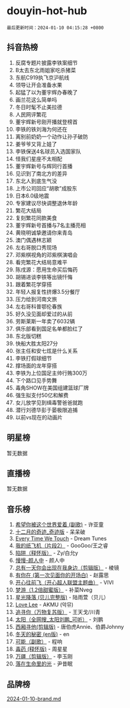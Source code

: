 # douyin-hot-hub

`最后更新时间：2024-01-10 04:15:28 +0800`

## 抖音热榜

1. 反腐专题片披露李铁案细节
1. B太去东北雨姐家吃杀猪菜
1. 东航C919执飞京沪航线
1. 领导让开会准备水果
1. 起猛了以为董宇辉办春晚了
1. 画兰花这么简单吗
1. 冬日时髦不止美拉德
1. 人民网评繁花
1. 董宇辉新号刚开播就登榜首
1. 李铁的铁刘海为何还在
1. 离别前奶奶一个动作让孙子破防
1. 姜爷爷又背上娃了
1. 李铁保送4名球员入选国家队
1. 怪我们星座不太相配
1. 董宇辉新号与辉同行首播
1. 见识到了南北方的差异
1. 东北人到底生气没
1. 上市公司回应“胡歌”成股东
1. 日本6.0级地震
1. 专家建议尽快调整退休年龄
1. 繁花大结局
1. 复刻繁花同款美食
1. 董宇辉新号首播与7名主播亮相
1. 黄晓明诚挚邀请你来青岛
1. 澳门偶遇林志颖
1. 左右哥脱口秀现场
1. 邓紫棋视角的邓紫棋演唱会
1. 看完繁花大结局意难平
1. 陈戌源：愿用生命买后悔药
1. 胡锡进谈李铁等出镜忏悔
1. 跟着繁花学穿搭
1. 年轻人报复性挤爆3.5分餐厅
1. 压力给到河南文旅
1. 左右哥科普鄂伦春族
1. 好久没见面却爱过的从前
1. 劳斯莱斯一年卖了6032辆
1. 俱乐部看到国足名单都脸红了
1. 东北版切糕
1. 快船大胜太阳27分
1. 张主任和安七炫是什么关系
1. 李铁打假球细节
1. 撑场面的龙年穿搭
1. 李铁为上位国足主帅行贿300万
1. 下个路口见手势舞
1. 毒角SHOW在美国组建篮球厂牌
1. 强生拟支付50亿和解费
1. 女儿放学见到缉毒警爸爸就跑
1. 潜行刘德华彭于晏极限追捕
1. 以前vs现在的动画片

## 明星榜

暂无数据

## 直播榜

暂无数据

## 音乐榜

1. [希望你被这个世界爱着 (副歌)](https://sf86-cdn-tos.douyinstatic.com/obj/tos-cn-ve-2774/oUHCmWQfZlE3QQBKBeD8rCFLpJzPgCpImhsxMt) - 许亚童
1. [十二月的奇迹_奇迹版](https://sf86-cdn-tos.douyinstatic.com/obj/tos-cn-ve-2774/oMslvA9FBzGMGHnyUuoiiUjtIAXfMz6tzwByW8) - 呆呆破
1. [Every Time We Touch](https://sf86-cdn-tos.douyinstatic.com/obj/tos-cn-ve-2774/ogN6lUKQeBBfEVhIOMikG1CcJjugxk1tztZyhP) - Dream Tunes
1. [我的纸飞机（片段2）](https://sf6-cdn-tos.douyinstatic.com/obj/tos-cn-ve-2774/oM2ZrKcg2CD5AeRB2gkeXOFB1IxAGJdZPazYHf) - GooGoo/王之睿
1. [陷阱（释怀版）](https://sf6-cdn-tos.douyinstatic.com/obj/tos-cn-ve-2774/oE8C21LeZrzKLDFfQYgMzx4GAIHageG5IzayY7) - Zy/白允y
1. [慢慢-颜人中](https://sf86-cdn-tos.douyinstatic.com/obj/tos-cn-ve-2774/ocjHNfBXdBxQNC8ZGAeoLMFTUgtBg8bkExunDC) - 颜人中
1. [总有一天你会出现在我身边（剪辑版）](https://sf6-cdn-tos.douyinstatic.com/obj/tos-cn-ve-2774/oMLsHwhWW7CYoAhoWB9EXUQIzNBsfAJxpAoxCU) - 棱镜
1. [有你在 (第一次见面你的开场白)](https://sf86-cdn-tos.douyinstatic.com/obj/tos-cn-ve-2774/oAthrQ3ClJBfI57uBoFEgNDYtNCZ0TSYQQfxQ0) - 赵露思
1. [开心往前飞（开心超人联盟主题曲）](https://sf6-cdn-tos.douyinstatic.com/obj/tos-cn-ve-2774/9d8fb7c82cf1421fb93a9fe925275e0a) - VIVI
1. [梦游（1.2倍甜蜜版）](https://sf86-cdn-tos.douyinstatic.com/obj/tos-cn-ve-2774/o4gyAUm8hwufoEABmwVIiQtHsFuGzAEEWtNMzo) - 补菜Nveg
1. [星光降落 (贝儿完整版)](https://sf86-cdn-tos.douyinstatic.com/obj/tos-cn-ve-2774/okwB9hAwyAtsFFkFBzAX1hOOfQuIoMNs0W2Mwr) - 陆雨萱（贝儿）
1. [Love Lee](https://sf86-cdn-tos.douyinstatic.com/obj/tos-cn-ve-2774/o05GbkJGbCBTdDnMtB0fwOYgkeZp23vrWQDQBS) - AKMU (악뮤)
1. [追寻你（万物复苏版）](https://sf86-cdn-tos.douyinstatic.com/obj/tos-cn-ve-2774/oYeAZJsbjIDit9APmBg8u6uDUQnHmoCf3gbo74) - 王天戈/川青
1. [太阳（全网搜_太阳刘鹏_可听）](https://sf3-cdn-tos.douyinstatic.com/obj/tos-cn-ve-2774/ogWbyIQnlBFImVbeDocRdCIYtBHlbJXgfZMvgz) - 刘鹏
1. [西厢寻他(剪辑版)](https://sf3-cdn-tos.douyinstatic.com/obj/tos-cn-ve-2774/oUsAVfAQKlRNxEv5qxvIB8o5qmIWUcXbzJKJhw) - 唐伯虎Annie、伯爵Johnny
1. [冬天的秘密 (en版)](https://sf6-cdn-tos.douyinstatic.com/obj/tos-cn-ve-2774/okIuMHDdzyf3FjGK4Lphe1vfHcQaPIHAg0Z4CR) - en
1. [可能（副歌）](https://sf86-cdn-tos.douyinstatic.com/obj/tos-cn-ve-2774/cde1731888894259b333569393c2fb51) - 程响
1. [毒药 (释怀版)](https://sf86-cdn-tos.douyinstatic.com/obj/tos-cn-ve-2774/oYILMEAzspdZBIzy4frJNB8ZHPHWAhiwowd4Ad) - 周星星
1. [万疆（剪辑版）](https://sf86-cdn-tos.douyinstatic.com/obj/tos-cn-ve-2774/ooG7oVgFlDTelKCjCsTTobQvbdtj1BBQXnfZd8) - 李玉刚
1. [落在生命里的光](https://sf6-cdn-tos.douyinstatic.com/obj/tos-cn-ve-2774/d9ffa8c090124ea58bb10df9b510c01d) - 尹昔眠

## 品牌榜

[2024-01-10-brand.md](2024-01-10-brand.md)
